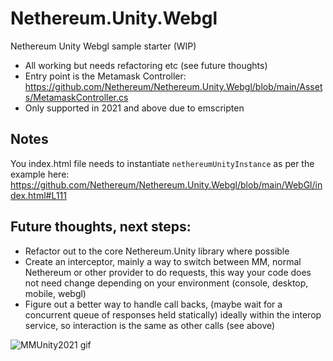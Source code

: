 # Nethereum.Unity.Webgl
Nethereum Unity Webgl sample starter (WIP)

+ All working but needs refactoring etc (see future thoughts)
+ Entry point is the Metamask Controller: https://github.com/Nethereum/Nethereum.Unity.Webgl/blob/main/Assets/MetamaskController.cs
+ Only supported in 2021 and above due to emscripten


## Notes
You index.html file needs to instantiate ```nethereumUnityInstance``` as per the example here:
https://github.com/Nethereum/Nethereum.Unity.Webgl/blob/main/WebGl/index.html#L111


## Future thoughts, next steps:
+ Refactor out to the core Nethereum.Unity library where possible
+ Create an interceptor, mainly a way to switch between MM, normal Nethereum or other provider to do requests, this way your code does not need change depending on your environment (console, desktop, mobile, webgl)
+ Figure out a better way to handle call backs, (maybe wait for a concurrent queue of responses held statically) ideally within the interop service, so interaction is the same as other calls (see above)

![MMUnity2021 gif](https://user-images.githubusercontent.com/562371/148795418-d09438d0-5857-4dfc-92af-3a3b025f8c22.gif)
